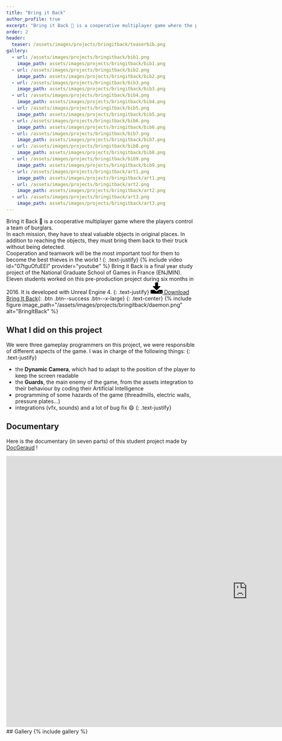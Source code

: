 ```yaml
---
title: "Bring it Back"
author_profile: true
excerpt: "Bring it Back 🚚 is a cooperative multiplayer game where the players control a team of burglars."
order: 2
header:
  teaser: /assets/images/projects/bringitback/teaserbib.png
gallery:
  - url: /assets/images/projects/bringitback/bib1.png
    image_path: assets/images/projects/bringitback/bib1.png
  - url: /assets/images/projects/bringitback/bib2.png
    image_path: assets/images/projects/bringitback/bib2.png
  - url: /assets/images/projects/bringitback/bib3.png
    image_path: assets/images/projects/bringitback/bib3.png
  - url: /assets/images/projects/bringitback/bib4.png
    image_path: assets/images/projects/bringitback/bib4.png
  - url: /assets/images/projects/bringitback/bib5.png
    image_path: assets/images/projects/bringitback/bib5.png
  - url: /assets/images/projects/bringitback/bib6.png
    image_path: assets/images/projects/bringitback/bib6.png
  - url: /assets/images/projects/bringitback/bib7.png
    image_path: assets/images/projects/bringitback/bib7.png
  - url: /assets/images/projects/bringitback/bib8.png
    image_path: assets/images/projects/bringitback/bib8.png
  - url: /assets/images/projects/bringitback/bib9.png
    image_path: assets/images/projects/bringitback/bib9.png
  - url: /assets/images/projects/bringitback/art1.png
    image_path: assets/images/projects/bringitback/art1.png
  - url: /assets/images/projects/bringitback/art2.png
    image_path: assets/images/projects/bringitback/art2.png
  - url: /assets/images/projects/bringitback/art3.png
    image_path: assets/images/projects/bringitback/art3.png
---
```


Bring it Back 🚚 is a cooperative multiplayer game where the players control a team of burglars.  
In each mission, they have to steal valuable objects in original places. In addition to reaching the objects, they must bring them back to their truck without being detected.   
Cooperation and teamwork will be the most important tool for them to become the best thieves in the world !
{: .text-justify}
{% include video id="07tguOfuEEI" provider="youtube" %} 
Bring it Back is a final year study project of the National Graduate School of Games in France (ENJMIN). Eleven students worked on this pre-production project during six months in 2016. It is developed with Unreal Engine 4.
{: .text-justify}
[![DL](/assets/images/other/download.png)   Download Bring It Back](https://gamejolt.com/games/bring-it-back/147977){: .btn .btn--success .btn--x-large}
{: .text-center}
{% include figure image_path="/assets/images/projects/bringitback/daemon.png" alt="BringItBack" %}
## What I did on this project

We were three gameplay programmers on this project, we were responsible of different aspects of the game.
I was in charge of the following things:
{: .text-justify}
* the **Dynamic Camera**, which had to adapt to the position of the player to keep the screen readable
* the **Guards**, the main enemy of the game, from the assets integration to their behaviour by coding their Artificial Intelligence
* programming of some hazards of the game (threadmills, electric walls, pressure plates...)
* integrations (vfx, sounds) and a lot of bug fix :smile:
{: .text-justify}
## Documentary
Here is the documentary (in seven parts) of this student project made by [DocGeraud](https://www.youtube.com/channel/UCQfrSok6xuClEq8bOwiEWfA) !
<iframe class='youtube-player' type='text/html' width='1280' height='720' src='https://www.youtube.com/embed/videoseries?list=PLzo4JTa078H1rpn6xhvB6xJ7R2Ao95JA9&#038;hl=en_US' allowfullscreen='true' style='border:0;'></iframe>
## Gallery
{% include gallery %}
